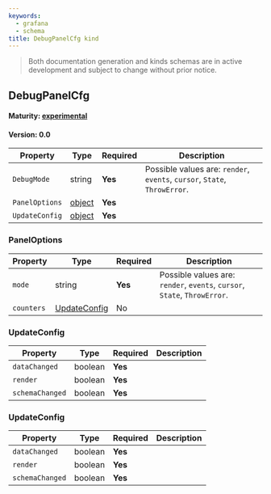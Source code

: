 ```yaml
---
keywords:
  - grafana
  - schema
title: DebugPanelCfg kind
---
```

> Both documentation generation and kinds schemas are in active development and subject to change without prior notice.

## DebugPanelCfg

#### Maturity: [experimental](../../../maturity/#experimental)
#### Version: 0.0



| Property       | Type                    | Required | Description                                                               |
|----------------|-------------------------|----------|---------------------------------------------------------------------------|
| `DebugMode`    | string                  | **Yes**  | Possible values are: `render`, `events`, `cursor`, `State`, `ThrowError`. |
| `PanelOptions` | [object](#paneloptions) | **Yes**  |                                                                           |
| `UpdateConfig` | [object](#updateconfig) | **Yes**  |                                                                           |

### PanelOptions

| Property   | Type                          | Required | Description                                                               |
|------------|-------------------------------|----------|---------------------------------------------------------------------------|
| `mode`     | string                        | **Yes**  | Possible values are: `render`, `events`, `cursor`, `State`, `ThrowError`. |
| `counters` | [UpdateConfig](#updateconfig) | No       |                                                                           |

### UpdateConfig

| Property        | Type    | Required | Description |
|-----------------|---------|----------|-------------|
| `dataChanged`   | boolean | **Yes**  |             |
| `render`        | boolean | **Yes**  |             |
| `schemaChanged` | boolean | **Yes**  |             |

### UpdateConfig

| Property        | Type    | Required | Description |
|-----------------|---------|----------|-------------|
| `dataChanged`   | boolean | **Yes**  |             |
| `render`        | boolean | **Yes**  |             |
| `schemaChanged` | boolean | **Yes**  |             |


